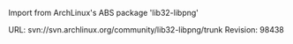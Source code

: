 Import from ArchLinux's ABS package 'lib32-libpng'

URL: svn://svn.archlinux.org/community/lib32-libpng/trunk
Revision: 98438
